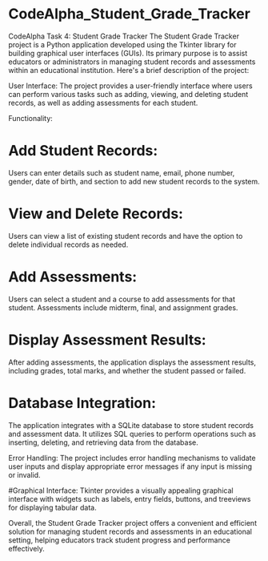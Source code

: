 # CodeAlpha_Student_Grade_Tracker
CodeAlpha Task 4: Student Grade Tracker
    The Student Grade Tracker project is a Python application developed using the Tkinter library for building graphical user interfaces (GUIs). Its primary purpose is to assist educators or administrators in managing student records and assessments within an educational institution. Here's a brief description of the project:

User Interface: The project provides a user-friendly interface where users can perform various tasks such as adding, viewing, and deleting student records, as well as adding assessments for each student.

Functionality:

# Add Student Records: 
   Users can enter details such as student name, email, phone number, gender, date of birth, and section to add new student records to the system.
# View and Delete Records: 
   Users can view a list of existing student records and have the option to delete individual records as needed.
# Add Assessments: 
   Users can select a student and a course to add assessments for that student. Assessments include midterm, final, and assignment grades.
# Display Assessment Results: 
   After adding assessments, the application displays the assessment results, including grades, total marks, and whether the student passed or failed.
# Database Integration: 
  The application integrates with a SQLite database to store student records and assessment data. It utilizes SQL queries to perform operations such as inserting, deleting, and retrieving data from the database.

Error Handling: The project includes error handling mechanisms to validate user inputs and display appropriate error messages if any input is missing or invalid.

#Graphical Interface: Tkinter provides a visually appealing graphical interface with widgets such as labels, entry fields, buttons, and treeviews for displaying tabular data.

Overall, the Student Grade Tracker project offers a convenient and efficient solution for managing student records and assessments in an educational setting, helping educators track student progress and performance effectively.